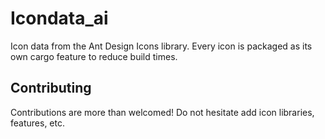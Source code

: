 # Icondata_ai

Icon data from the Ant Design Icons library. Every icon is packaged as its own cargo feature to reduce build times.

## Contributing

Contributions are more than welcomed!
Do not hesitate add icon libraries, features, etc.
